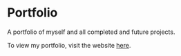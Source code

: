 # Portfolio
A portfolio of myself and all completed and future projects.

To view my portfolio, visit the website [here](https://thucnguyen95.github.io/Portfolio/index.html).
